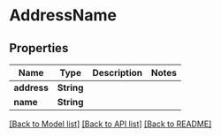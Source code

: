 # AddressName

## Properties

| Name        | Type       | Description | Notes |
| ----------- | ---------- | ----------- | ----- |
| **address** | **String** |             |
| **name**    | **String** |             |

[[Back to Model list]](../README.md#documentation-for-models) [[Back to API list]](../README.md#documentation-for-api-endpoints) [[Back to README]](../README.md)
